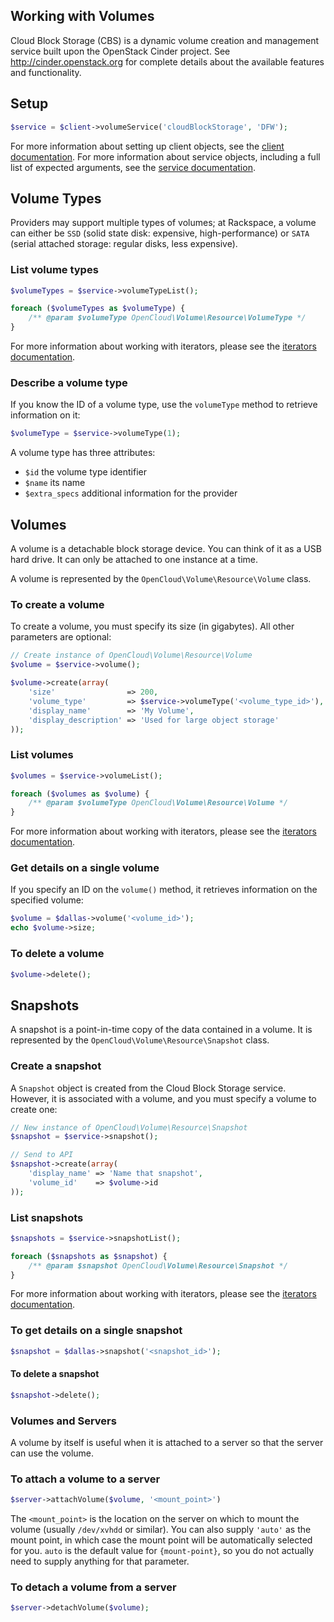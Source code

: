 Working with Volumes
----------------------------------------------
Cloud Block Storage (CBS) is a dynamic volume creation and management service
built upon the OpenStack Cinder project. See http://cinder.openstack.org for
complete details about the available features and functionality.

## Setup

```php
$service = $client->volumeService('cloudBlockStorage', 'DFW');
```

For more information about setting up client objects, see the
[client documentation](Clients.md). For more information about service objects,
including a full list of expected arguments, see the
[service documentation](Services.md).

## Volume Types

Providers may support multiple types of volumes; at Rackspace, a volume can
either be `SSD` (solid state disk: expensive, high-performance) or
`SATA` (serial attached storage: regular disks, less expensive).

### List volume types

```php
$volumeTypes = $service->volumeTypeList();

foreach ($volumeTypes as $volumeType) {
    /** @param $volumeType OpenCloud\Volume\Resource\VolumeType */
}
```

For more information about working with iterators, please see the
[iterators documentation](Iterators.md).

### Describe a volume type

If you know the ID of a volume type, use the `volumeType` method to retrieve
information on it:

```php
$volumeType = $service->volumeType(1);
```

A volume type has three attributes:

* `$id` the volume type identifier
* `$name` its name
* `$extra_specs` additional information for the provider

## Volumes

A volume is a detachable block storage device. You can think of it as a USB
hard drive. It can only be attached to one instance at a time.

A volume is represented by the `OpenCloud\Volume\Resource\Volume` class.

### To create a volume

To create a volume, you must specify its size (in gigabytes). All other
parameters are optional:

```php
// Create instance of OpenCloud\Volume\Resource\Volume
$volume = $service->volume();

$volume->create(array(
    'size'                => 200,
    'volume_type'         => $service->volumeType('<volume_type_id>'),
    'display_name'        => 'My Volume',
    'display_description' => 'Used for large object storage'
));
```

### List volumes

```php
$volumes = $service->volumeList();

foreach ($volumes as $volume) {
    /** @param $volumeType OpenCloud\Volume\Resource\Volume */
}
```

For more information about working with iterators, please see the
[iterators documentation](Iterators.md).

### Get details on a single volume

If you specify an ID on the `volume()` method, it retrieves information on
the specified volume:

```php
$volume = $dallas->volume('<volume_id>');
echo $volume->size;
```

### To delete a volume

```php
$volume->delete();
```

## Snapshots

A snapshot is a point-in-time copy of the data contained in a volume. It is
represented by the `OpenCloud\Volume\Resource\Snapshot` class.

### Create a snapshot

A `Snapshot` object is created from the Cloud Block Storage service. However,
it is associated with a volume, and you must specify a volume to create one:

```php
// New instance of OpenCloud\Volume\Resource\Snapshot
$snapshot = $service->snapshot();

// Send to API
$snapshot->create(array(
    'display_name' => 'Name that snapshot',
    'volume_id'    => $volume->id
));
```

### List snapshots

```php
$snapshots = $service->snapshotList();

foreach ($snapshots as $snapshot) {
    /** @param $snapshot OpenCloud\Volume\Resource\Snapshot */
}
```

For more information about working with iterators, please see the
[iterators documentation](Iterators.md).

### To get details on a single snapshot

```php
$snapshot = $dallas->snapshot('<snapshot_id>');
```

#### To delete a snapshot

```php
$snapshot->delete();
```

### Volumes and Servers

A volume by itself is useful when it is attached to a server so that the
server can use the volume.

### To attach a volume to a server

```php
$server->attachVolume($volume, '<mount_point>')
```

The `<mount_point>` is the location on the server on which to
mount the volume (usually `/dev/xvhdd` or similar). You can also supply
`'auto'` as the mount point, in which case the mount point will be
automatically selected for you. `auto` is the default value for
`{mount-point}`, so you do not actually need to supply anything for that
parameter.

### To detach a volume from a server

```php
$server->detachVolume($volume);
```